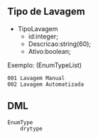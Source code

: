 ## Tipo de Lavagem
 - TipoLavagem
    - id:integer;
    - Descricao:string(60);
    - Ativo:boolean;
   
Exemplo: (EnumTypeList)

    001	Lavagem Manual
    002	Lavagem Automatizada

## DML
    EnumType
        drytype